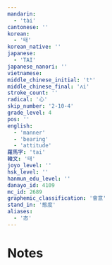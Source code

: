 ```yaml
---
mandarin:
  - 'tài'
cantonese: ''
korean:
  - '태'
korean_native: ''
japanese:
  - 'TAI'
japanese_nanori: ''
vietnamese:
middle_chinese_initial: 'tʰ'
middle_chinese_final: 'ʌi'
stroke_count: ''
radical: '心'
skip_number: '2-10-4'
grade_level: 4
pos: ''
english:
  - 'manner'
  - 'bearing'
  - 'attitude'
羅馬字: 'tai'
韓文: '태'
joyo_level: ''
hsk_level: ''
hanmun_edu_level: ''
danayo_id: 4109
mc_id: 2689
graphemic_classification: '會意'
stand_in: '態度'
aliases:
  - '态'
---
```


# Notes
